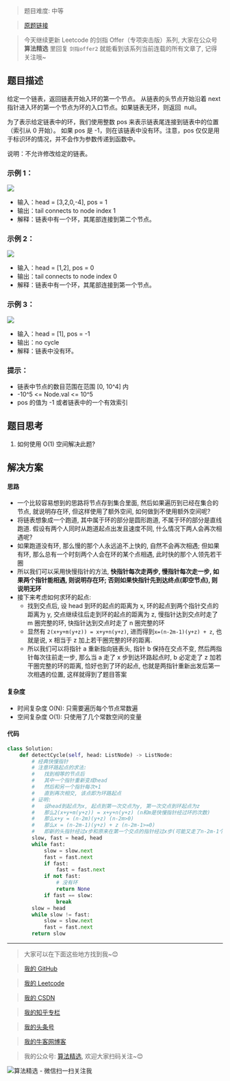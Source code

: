 > 题目难度: 中等

> [原题链接](https://leetcode.cn/problems/c32eOV)

> 今天继续更新 Leetcode 的剑指 Offer（专项突击版）系列, 大家在公众号 **算法精选** 里回复 `剑指offer2` 就能看到该系列当前连载的所有文章了, 记得关注哦~

## 题目描述

给定一个链表，返回链表开始入环的第一个节点。 从链表的头节点开始沿着 next 指针进入环的第一个节点为环的入口节点。如果链表无环，则返回  null。

为了表示给定链表中的环，我们使用整数 pos 来表示链表尾连接到链表中的位置（索引从 0 开始）。 如果 pos 是 -1，则在该链表中没有环。注意，pos 仅仅是用于标识环的情况，并不会作为参数传递到函数中。

说明：不允许修改给定的链表。

### 示例 1：

![](https://assets.leetcode-cn.com/aliyun-lc-upload/uploads/2018/12/07/circularlinkedlist.png)

- 输入：head = [3,2,0,-4], pos = 1
- 输出：tail connects to node index 1
- 解释：链表中有一个环，其尾部连接到第二个节点。

### 示例 2：

![](https://assets.leetcode-cn.com/aliyun-lc-upload/uploads/2018/12/07/circularlinkedlist_test2.png)

- 输入：head = [1,2], pos = 0
- 输出：tail connects to node index 0
- 解释：链表中有一个环，其尾部连接到第一个节点。

### 示例 3：

![](https://assets.leetcode-cn.com/aliyun-lc-upload/uploads/2018/12/07/circularlinkedlist_test3.png)

- 输入：head = [1], pos = -1
- 输出：no cycle
- 解释：链表中没有环。

### 提示：

- 链表中节点的数目范围在范围 [0, 10^4] 内
- -10^5 <= Node.val <= 10^5
- pos 的值为 -1 或者链表中的一个有效索引

## 题目思考

1. 如何使用 O(1) 空间解决此题?

## 解决方案

#### 思路

- 一个比较容易想到的思路将节点存到集合里面, 然后如果遍历到已经在集合的节点, 就说明存在环, 但这样使用了额外空间, 如何做到不使用额外空间呢?
- 将链表想象成一个跑道, 其中属于环的部分是圆形跑道, 不属于环的部分是直线跑道. 假设有两个人同时从跑道起点出发且速度不同, 什么情况下两人会再次相遇呢?
- 如果跑道没有环, 那么慢的那个人永远追不上快的, 自然不会再次相遇; 但如果有环, 那么总有一个时刻两个人会在环的某个点相遇, 此时快的那个人领先若干圈
- 所以我们可以采用快慢指针的方法, **快指针每次走两步, 慢指针每次走一步, 如果两个指针能相遇, 则说明存在环; 否则如果快指针先到达终点(即空节点), 则说明无环**
- 接下来考虑如何求环的起点:
  - 找到交点后, 设 head 到环的起点的距离为 x, 环的起点到两个指针交点的距离为 y, 交点继续往后走到环的起点的距离为 z, 慢指针达到交点时走了 m 圈完整的环, 快指针达到交点时走了 n 圈完整的环
  - 显然有 `2(x+y+m(y+z)) = x+y+n(y+z)`, 进而得到`x=(n-2m-1)(y+z) + z`, 也就是说, x 相当于 z 加上若干圈完整的环的距离.
  - 所以我们可以将指针 a 重新指向链表头, 指针 b 保持在交点不变, 然后两指针每次往前走一步, 那么当 a 走了 x 步到达环路起点时, b 必定走了 z 加若干圈完整的环的距离, 恰好也到了环的起点, 也就是两指针重新出发后第一次相遇的位置, 这样就得到了题目答案

#### 复杂度

- 时间复杂度 O(N): 只需要遍历每个节点常数遍
- 空间复杂度 O(1): 只使用了几个常数空间的变量

#### 代码

```python
class Solution:
    def detectCycle(self, head: ListNode) -> ListNode:
        # 经典快慢指针
        # 注意环路起点的求法:
        #   找到相等的节点后
        #   其中一个指针重新变成head
        #   然后和另一个指针每次+1
        #   直到再次相交, 该点即为环路起点
        # 证明:
        #   设head到起点为x, 起点到第一次交点为y, 第一次交点到环起点为z
        #   那么2(x+y+m(y+z)) = x+y+n(y+z) (n和m是快慢指针经过环的次数)
        #   那么x+y = (n-2m)(y+z) (n-2m>0)
        #   那么x = (n-2m-1)(y+z) + z (n-2m-1>=0)
        #   即新的头指针经过x步和原来在第一个交点的指针经过x步(可能又走了n-2m-1个环, 加上交点到起点的距离z)所处的位置一定都是环路起点
        slow, fast = head, head
        while fast:
            slow = slow.next
            fast = fast.next
            if fast:
                fast = fast.next
            if not fast:
                # 没有环
                return None
            if fast == slow:
                break
        slow = head
        while slow != fast:
            slow = slow.next
            fast = fast.next
        return slow
```

---

> 大家可以在下面这些地方找到我~😊

> [我的 GitHub](https://github.com/zjulyx)

> [我的 Leetcode](https://leetcode-cn.com/u/suibianfahui/)

> [我的 CSDN](https://me.csdn.net/zjulyx1993)

> [我的知乎专栏](https://zhuanlan.zhihu.com/c_1242508721932464128)

> [我的头条号](https://www.toutiao.com/c/user/1090304683804520/#mid=1671643017345028)

> [我的牛客网博客](https://blog.nowcoder.net/zjulyx)

> 我的公众号: [算法精选](https://mp.weixin.qq.com/s?__biz=MzA5MDk1MjI5MA==&mid=2247484158&idx=1&sn=90176bac32cf7af40e4074c721fd8a95&chksm=900285f3a7750ce5a068c9c9773781461819633f2fd60533732637ec9520c908371ebc218d49&scene=178&cur_album_id=1386231241346859009#rd), 欢迎大家扫码关注~😊

![算法精选 - 微信扫一扫关注我](https://pic1.zhimg.com/80/v2-7c988a7b35886df51596ef23616764ac_1440w.jpg)
